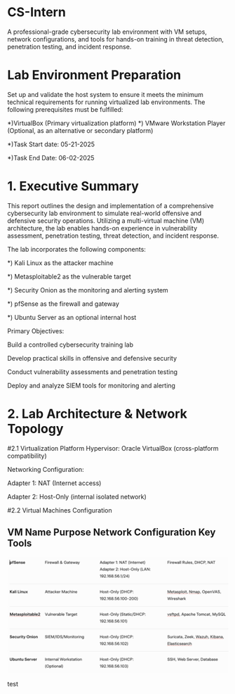 # CS-Intern
A professional-grade cybersecurity lab environment with VM setups, network configurations, and tools for hands-on training in threat detection, penetration testing, and incident response.

# Lab Environment Preparation
 Set up and validate the host system to ensure it meets the minimum technical requirements for running virtualized lab environments. The following prerequisites must be fulfilled:
 
*)VirtualBox (Primary virtualization platform)
*) VMware Workstation Player (Optional, as an alternative or secondary platform)

*)Task Start date: 05-21-2025

*)Task End Date: 06-02-2025

# 1. Executive Summary
This report outlines the design and implementation of a comprehensive cybersecurity lab environment to simulate real-world offensive and defensive security operations. Utilizing a multi-virtual machine (VM) architecture, the lab enables hands-on experience in vulnerability assessment, penetration testing, threat detection, and incident response.

The lab incorporates the following components:

*) Kali Linux as the attacker machine

*) Metasploitable2 as the vulnerable target

*) Security Onion as the monitoring and alerting system

*) pfSense as the firewall and gateway

*) Ubuntu Server as an optional internal host

 Primary Objectives:

Build a controlled cybersecurity training lab

Develop practical skills in offensive and defensive security

Conduct vulnerability assessments and penetration testing

Deploy and analyze SIEM tools for monitoring and alerting

# 2. Lab Architecture & Network Topology

#2.1 Virtualization Platform
Hypervisor: Oracle VirtualBox (cross-platform compatibility)

Networking Configuration:

Adapter 1: NAT (Internet access)

Adapter 2: Host-Only (internal isolated network)

#2.2 Virtual Machines Configuration

VM Name       Purpose        Network Configuration        Key Tools
------------------------------------------------------------------- 
   ![alt text](image-1.png)  

   test        